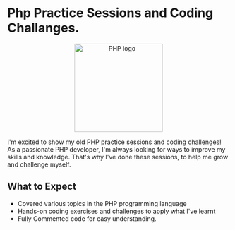# Php Practice Sessions and Coding Challanges.
<p align="center">
  <img src="https://upload.wikimedia.org/wikipedia/commons/2/27/PHP-logo.svg" width="200" alt="PHP logo">
</p>

I'm excited to show my old PHP practice sessions and coding challenges! As a passionate PHP developer, I'm always looking for ways to improve my skills and knowledge. That's why I've done these sessions, to help me grow and challenge myself.

## What to Expect
- Covered various topics in the PHP programming language
- Hands-on coding exercises and challenges to apply what I've learnt
- Fully Commented code for easy understanding.
